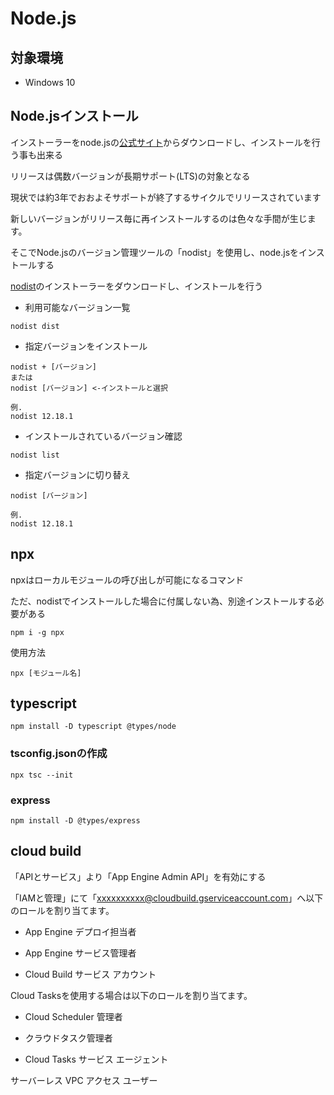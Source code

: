# Node.js

## 対象環境

- Windows 10

## Node.jsインストール

インストーラーをnode.jsの[公式サイト](https://nodejs.org/ja/)からダウンロードし、インストールを行う事も出来る

リリースは偶数バージョンが長期サポート(LTS)の対象となる

現状では約3年でおおよそサポートが終了するサイクルでリリースされています

新しいバージョンがリリース毎に再インストールするのは色々な手間が生じます。

そこでNode.jsのバージョン管理ツールの「nodist」を使用し、node.jsをインストールする

[nodist](https://github.com/nullivex/nodist)のインストーラーをダウンロードし、インストールを行う

- 利用可能なバージョン一覧

```
nodist dist
```

- 指定バージョンをインストール

```
nodist + [バージョン]
または
nodist [バージョン] <-インストールと選択

例.
nodist 12.18.1
```

- インストールされているバージョン確認

```
nodist list
```

- 指定バージョンに切り替え
  
```
nodist [バージョン]

例.
nodist 12.18.1
```

## npx

npxはローカルモジュールの呼び出しが可能になるコマンド

ただ、nodistでインストールした場合に付属しない為、別途インストールする必要がある

```
npm i -g npx
```

使用方法

```
npx [モジュール名]
```

## typescript

```
npm install -D typescript @types/node
```

### tsconfig.jsonの作成

```
npx tsc --init
```

### express

```
npm install -D @types/express
```

## cloud build

「APIとサービス」より「App Engine Admin API」を有効にする

「IAMと管理」にて「xxxxxxxxxx@cloudbuild.gserviceaccount.com」へ以下のロールを割り当てます。

- App Engine デプロイ担当者

- App Engine サービス管理者

- Cloud Build サービス アカウント

Cloud Tasksを使用する場合は以下のロールを割り当てます。

- Cloud Scheduler 管理者

- クラウドタスク管理者

- Cloud Tasks サービス エージェント

サーバーレス VPC アクセス ユーザー

